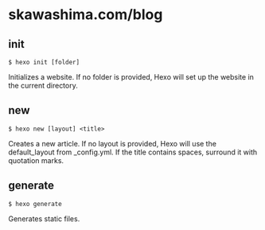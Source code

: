 # skawashima.com/blog

## init

```shell
$ hexo init [folder]
```
Initializes a website. If no folder is provided, Hexo will set up the website in the current directory.

## new

```shell
$ hexo new [layout] <title>
```
Creates a new article. If no layout is provided, Hexo will use the default_layout from _config.yml. If the title contains spaces, surround it with quotation marks.

## generate

```shell
$ hexo generate
```
Generates static files.
